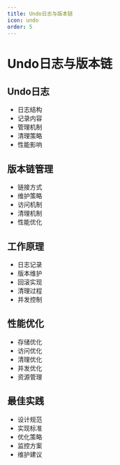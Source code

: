 ```yaml
---
title: Undo日志与版本链
icon: undo
order: 5
---
```


# Undo日志与版本链

## Undo日志
- 日志结构
- 记录内容
- 管理机制
- 清理策略
- 性能影响

## 版本链管理
- 链接方式
- 维护策略
- 访问机制
- 清理机制
- 性能优化

## 工作原理
- 日志记录
- 版本维护
- 回滚实现
- 清理过程
- 并发控制

## 性能优化
- 存储优化
- 访问优化
- 清理优化
- 并发优化
- 资源管理

## 最佳实践
- 设计规范
- 实现标准
- 优化策略
- 监控方案
- 维护建议
